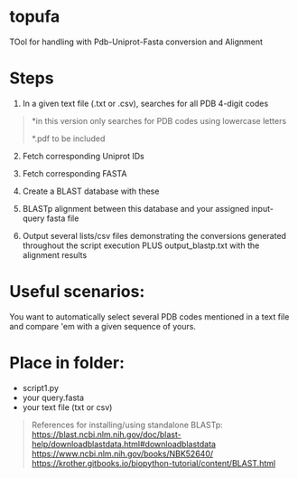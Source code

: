 # topufa
TOol for handling with Pdb-Uniprot-Fasta conversion and Alignment

# Steps #

1) In a given text file (.txt or .csv), searches for all PDB 4-digit codes
>*in this version only searches for PDB codes using lowercase letters
>
>*.pdf to be included

2) Fetch corresponding Uniprot IDs

3) Fetch corresponding FASTA

4) Create a BLAST database with these

5) BLASTp alignment between this database and your assigned input-query fasta file

6) Output several lists/csv files demonstrating the conversions generated throughout the script execution PLUS output_blastp.txt with the alignment results

# Useful scenarios: #
You want to automatically select several PDB codes mentioned in a text file and compare 'em with a given sequence of yours.

# Place in folder: #
* script1.py 
* your query.fasta
* your text file (txt or csv)
              

> References for installing/using standalone BLASTp: 
> <br />https://blast.ncbi.nlm.nih.gov/doc/blast-help/downloadblastdata.html#downloadblastdata
> <br />https://www.ncbi.nlm.nih.gov/books/NBK52640/
> <br />https://krother.gitbooks.io/biopython-tutorial/content/BLAST.html
